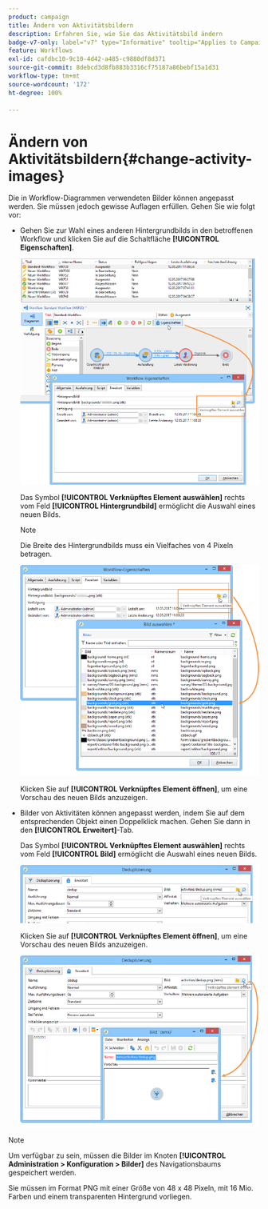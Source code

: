 ```yaml
---
product: campaign
title: Ändern von Aktivitätsbildern
description: Erfahren Sie, wie Sie das Aktivitätsbild ändern
badge-v7-only: label="v7" type="Informative" tooltip="Applies to Campaign Classic v7 only"
feature: Workflows
exl-id: cafdbc10-9c10-4d42-a485-c9880df8d371
source-git-commit: 8debcd3d8fb883b3316cf75187a86bebf15a1d31
workflow-type: tm+mt
source-wordcount: '172'
ht-degree: 100%

---
```


# Ändern von Aktivitätsbildern{#change-activity-images}



Die in Workflow-Diagrammen verwendeten Bilder können angepasst werden. Sie müssen jedoch gewisse Auflagen erfüllen. Gehen Sie wie folgt vor:

* Gehen Sie zur Wahl eines anderen Hintergrundbilds in den betroffenen Workflow und klicken Sie auf die Schaltfläche **[!UICONTROL Eigenschaften]**.

  ![](assets/s_user_segmentation_properties_tab.png)

  Das Symbol **[!UICONTROL Verknüpftes Element auswählen]** rechts vom Feld **[!UICONTROL Hintergrundbild]** ermöglicht die Auswahl eines neuen Bilds.

  >[!NOTE]
  >
  >Die Breite des Hintergrundbilds muss ein Vielfaches von 4 Pixeln betragen.

  ![](assets/s_user_segmentation_background_select.png)

  Klicken Sie auf **[!UICONTROL Verknüpftes Element öffnen]**, um eine Vorschau des neuen Bilds anzuzeigen.

* Bilder von Aktivitäten können angepasst werden, indem Sie auf dem entsprechenden Objekt einen Doppelklick machen. Gehen Sie dann in den **[!UICONTROL Erweitert]**-Tab.

  Das Symbol **[!UICONTROL Verknüpftes Element auswählen]** rechts vom Feld **[!UICONTROL Bild]** ermöglicht die Auswahl eines neuen Bilds.

  ![](assets/s_user_segmentation_activity_image.png)

  Klicken Sie auf **[!UICONTROL Verknüpftes Element öffnen]**, um eine Vorschau des neuen Bilds anzuzeigen.

  ![](assets/s_user_segmentation_activity_image_select.png)

>[!NOTE]
>
>Um verfügbar zu sein, müssen die Bilder im Knoten **[!UICONTROL Administration > Konfiguration > Bilder]** des Navigationsbaums gespeichert werden.
>  
>Sie müssen im Format PNG mit einer Größe von 48 x 48 Pixeln, mit 16 Mio. Farben und einem transparenten Hintergrund vorliegen.
